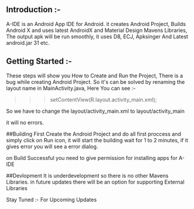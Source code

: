 ## Introduction :-
A-IDE is an Android App IDE for Android.  it creates Android Project, Builds Android X and uses latest AndroidX and Material Design Mavens Libraries, The output apk will be run smoothly, it uses D8, ECJ, Apksinger And Latest android.jar 31 etc.

## Getting Started :-
These steps will show you How to Create and Run the Project, There is a bug while creating Android Project. So it's can be solved by renaming the layout name in MainActivity.java, Here You can see :-

>>>setContentView(R.layout.activity_main.xml);

So we have to change the layout/activity_main.xml to layout/activity_main

 it will no errors.

##Building
First Create the Android Project and do all first proccess and simply click on Run icon, it will start the building wait for 1 to 2 minutes, if it gives error you will see a error dialog.

on Build Successful you need to give permission for installing apps for A-IDE

##Devlopment
It is underdevelopment so there is no other Mavens Libraries. in future updates there will be an option for supporting External Libraries

Stay Tuned :- For Upcoming Updates


